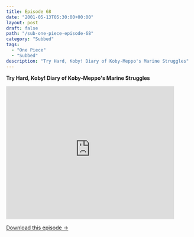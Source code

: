 ```yaml
---
title: Episode 68
date: "2001-05-13T05:30:00+00:00"
layout: post
draft: false
path: "/sub-one-piece-episode-68"
category: "Subbed"
tags:
  - "One Piece"
  - "Subbed"
description: "Try Hard, Koby! Diary of Koby-Meppo's Marine Struggles"
---
```


**Try Hard, Koby! Diary of Koby-Meppo's Marine Struggles**

<iframe width="640" height="360" src="https://www.rapidvideo.com/e/FX3C1XBCR1" frameborder="0" marginwidth=0 marginheight=0 scrolling=no allowfullscreen style="max-width:90%;"></iframe>

<a href="http://ouo.io/qs/eCodkFEQ?s=https://www.rapidvideo.com/d/FX3C1XBCR1" class="styled_a">Download this episode →</a>

